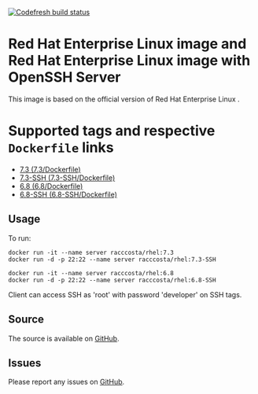 [![Codefresh build status]( https://g.codefresh.io/api/badges/build?repoOwner=racc-costa&repoName=dockerfiles&branch=master&pipelineName=dockerfiles&accountName=racc-costa&type=cf-1)]( https://g.codefresh.io/repositories/racc-costa/dockerfiles/builds?filter=trigger:build;branch:master;service:59067f51d97da00008722dda~dockerfiles)

# Red Hat Enterprise Linux image and Red Hat Enterprise Linux image with OpenSSH Server

This image is based on the official version of Red Hat Enterprise Linux .


# Supported tags and respective `Dockerfile` links

-	[7.3 (7.3/Dockerfile)](https://github.com/racc-costa/dockerfiles/blob/master/rhel/Dockerfile73)
-	[7.3-SSH (7.3-SSH/Dockerfile)](https://github.com/racc-costa/dockerfiles/blob/master/rhel/Dockerfile73-SSH)
-	[6.8 (6.8/Dockerfile)](https://github.com/racc-costa/dockerfiles/blob/master/rhel/Dockerfile68)
-	[6.8-SSH (6.8-SSH/Dockerfile)](https://github.com/racc-costa/dockerfiles/blob/master/rhel/Dockerfile68-SSH)


## Usage

To run:

	docker run -it --name server racccosta/rhel:7.3
	docker run -d -p 22:22 --name server racccosta/rhel:7.3-SSH

	docker run -it --name server racccosta/rhel:6.8
	docker run -d -p 22:22 --name server racccosta/rhel:6.8-SSH

Client can access SSH as 'root' with password 'developer' on SSH tags.


## Source

The source is available on [GitHub](https://github.com/racc-costa/dockerfiles/tree/master/rhel).


## Issues

Please report any issues on [GitHub](https://github.com/racc-costa/dockerfiles/issues).
